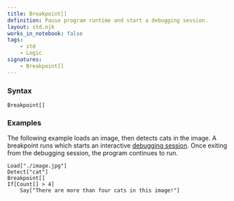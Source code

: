 ```yaml
---
title: Breakpoint[]
definition: Pause program runtime and start a debugging session.
layout: std.njk
works_in_notebook: false
tags:
    - std
    - Logic
signatures:
    - Breakpoint[]
---
```


### Syntax

```
Breakpoint[]
```

### Examples

The following example loads an image, then detects cats in the image. A breakpoint runs which starts an interactive [debugging session](/debugging). Once exiting from the debugging session, the program continues to run.

```
Load["./image.jpg"]
Detect["cat"]
Breakpoint[]
If[Count[] > 4]
    Say["There are more than four cats in this image!"]
```
